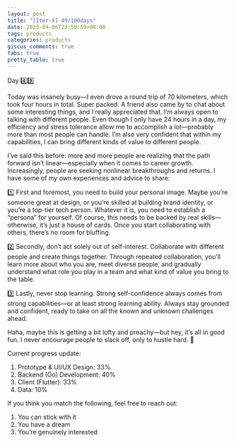 ```yaml
---
layout: post
title: "[Iter-X] 49/100days"
date: 2025-04-06T23:59:59+08:00
tags: products
categories: products
giscus_comments: true
tabs: true
pretty_table: true
---
```


Day 4️⃣9️⃣

Today was insanely busy—I even drove a round trip of 70 kilometers, which took four hours in total. Super packed. A friend also came by to chat about some interesting things, and I really appreciated that. I’m always open to talking with different people. Even though I only have 24 hours in a day, my efficiency and stress tolerance allow me to accomplish a lot—probably more than most people can handle. I’m also very confident that within my capabilities, I can bring different kinds of value to different people.

I’ve said this before: more and more people are realizing that the path forward isn’t linear—especially when it comes to career growth. Increasingly, people are seeking nonlinear breakthroughs and returns. I have some of my own experiences and advice to share:

1️⃣ First and foremost, you need to build your personal image. Maybe you’re someone great at design, or you’re skilled at building brand identity, or you’re a top-tier tech person. Whatever it is, you need to establish a “persona” for yourself. Of course, this needs to be backed by real skills—otherwise, it’s just a house of cards. Once you start collaborating with others, there’s no room for bluffing.

2️⃣ Secondly, don’t act solely out of self-interest. Collaborate with different people and create things together. Through repeated collaboration, you’ll learn more about who you are, meet diverse people, and gradually understand what role you play in a team and what kind of value you bring to the table.

3️⃣ Lastly, never stop learning. Strong self-confidence always comes from strong capabilities—or at least strong learning ability. Always stay grounded and confident, ready to take on all the known and unknown challenges ahead.

Haha, maybe this is getting a bit lofty and preachy—but hey, it’s all in good fun. I never encourage people to slack off, only to hustle hard. 🤯

Current progress update:

1. Prototype & UI/UX Design: 33%
2. Backend (Go) Development: 40%
3. Client (Flutter): 33%
4. Data: 10%

If you think you match the following, feel free to reach out:

1. You can stick with it
2. You have a dream
3. You’re genuinely interested
